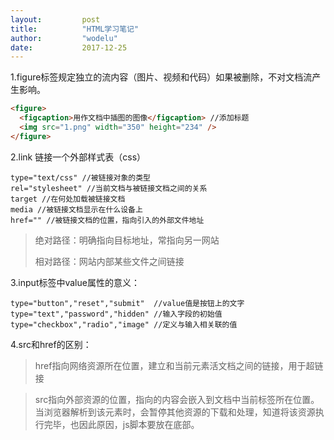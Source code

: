```yaml
---
layout:			post
title:			"HTML学习笔记"
author:			"wodelu"
date:			2017-12-25
---
```


1.figure标签规定独立的流内容（图片、视频和代码）如果被删除，不对文档流产生影响。

```html
<figure>
  <figcaption>用作文档中插图的图像</figcaption> //添加标题
  <img src="1.png" width="350" height="234" />
</figure>
```

2.link 链接一个外部样式表（css）

	type="text/css" //被链接对象的类型
	rel="stylesheet" //当前文档与被链接文档之间的关系
	target //在何处加载被链接文档
	media //被链接文档显示在什么设备上
	href="" //被链接文档的位置，指向引入的外部文件地址

> 绝对路径：明确指向目标地址，常指向另一网站
> 
> 相对路径：网站内部某些文件之间链接

3.input标签中value属性的意义：

	type="button","reset","submit"  //value值是按钮上的文字
	type="text","password","hidden" //输入字段的初始值
	type="checkbox","radio","image" //定义与输入相关联的值

4.src和href的区别：
> href指向网络资源所在位置，建立和当前元素活文档之间的链接，用于超链接

> src指向外部资源的位置，指向的内容会嵌入到文档中当前标签所在位置。当浏览器解析到该元素时，会暂停其他资源的下载和处理，知道将该资源执行完毕，也因此原因，js脚本要放在底部。

